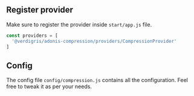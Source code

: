 ## Register provider

Make sure to register the provider inside `start/app.js` file.

```javascript
const providers = [
  '@verdigris/adonis-compression/providers/CompressionProvider'
]
```

## Config

The config file `config/compression.js` contains all the configuration. Feel
free to tweak it as per your needs.
